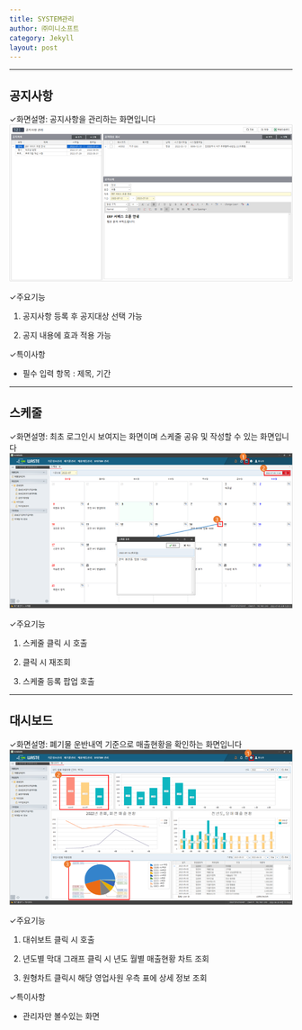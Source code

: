 ```yaml
---
title: SYSTEM관리
author: ㈜미니소프트
category: Jekyll
layout: post
---
```


***

## 공지사항
✓화면설명: 공지사항을 관리하는 화면입니다  
![](/images/sys/board_management.png)

✓주요기능  
1) 공지사항 등록 후 공지대상 선택 가능  

2) 공지 내용에 효과 적용 가능  

✓특이사항
- 필수 입력 항목 : 제목, 기간

***

## 스케줄
✓화면설명: 최초 로그인시 보여지는 화면이며 스케줄 공유 및 작성할 수 있는 화면입니다  
![](/images/sys/schedule.png)

✓주요기능  
1) 스케줄 클릭 시 호출  

2) 클릭 시 재조회  

3) 스케줄 등록 팝업 호출  

***

## 대시보드
✓화면설명: 폐기물 운반내역 기준으로 매출현황을 확인하는 화면입니다  
![](/images/sys/dash_board.png)

✓주요기능  
1) 대쉬보트 클릭 시 호출  

2) 년도별 막대 그래프 클릭 시 년도 월별 매출현황 차트 조회  

3) 원형차트 클릭시 해당 영업사원 우측 표에 상세 정보 조회  

✓특이사항
- 관리자만 볼수있는 화면